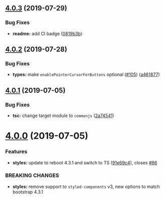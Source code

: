 ## [4.0.3](https://github.com/alexruzzarin/styled-reboot/compare/v4.0.2...v4.0.3) (2019-07-29)


### Bug Fixes

* **readme:** add CI badge ([0819b3b](https://github.com/alexruzzarin/styled-reboot/commit/0819b3b))

## [4.0.2](https://github.com/alexruzzarin/styled-reboot/compare/v4.0.1...v4.0.2) (2019-07-28)


### Bug Fixes

* **types:** make `enablePointerCursorForButtons` optional ([#105](https://github.com/alexruzzarin/styled-reboot/issues/105)) ([a461877](https://github.com/alexruzzarin/styled-reboot/commit/a461877))

## [4.0.1](https://github.com/alexruzzarin/styled-reboot/compare/v4.0.0...v4.0.1) (2019-07-05)


### Bug Fixes

* **tsc:** change target module to `commonjs` ([2a74541](https://github.com/alexruzzarin/styled-reboot/commit/2a74541))

# [4.0.0](https://github.com/alexruzzarin/styled-reboot/compare/v3.0.2...v4.0.0) (2019-07-05)


### Features

* **styles:** update to reboot 4.3.1 and switch to TS ([91e69c4](https://github.com/alexruzzarin/styled-reboot/commit/91e69c4)), closes [#86](https://github.com/alexruzzarin/styled-reboot/issues/86)


### BREAKING CHANGES

* **styles:** remove support to `styled-components` v3, new options to match bootstrap 4.3.1
